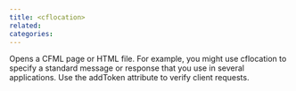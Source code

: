 ```yaml
---
title: <cflocation>
related:
categories:
---
```


Opens a CFML page or HTML file. For example, you might use cflocation to specify a standard
  message or response that you use in several applications. Use the addToken attribute to verify
  client requests.